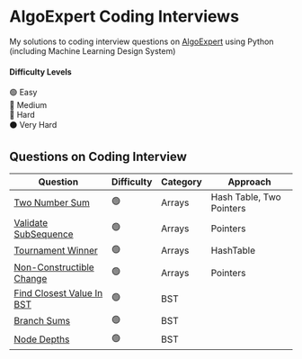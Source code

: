 # AlgoExpert Coding Interviews
My solutions to coding interview questions on [AlgoExpert](https://www.algoexpert.io) using Python (including Machine Learning Design System)

#### Difficulty Levels

🟢 Easy  
🔵 Medium  
🔴 Hard  
⚫️ Very Hard

## Questions on Coding Interview

| Question | Difficulty | Category | Approach |
| ---------| ---------- | ---------| ---------|
| [Two Number Sum](/Easy/two-number-sum.md)| 🟢 | Arrays| Hash Table, Two Pointers |      
| [Validate SubSequence](/Easy/validate_subsequence.md)| 🟢 | Arrays| Pointers |   
| [Tournament Winner](/Easy/tournament-winner.md)| 🟢 | Arrays| HashTable | 
| [Non-Constructible Change](/Easy/non-constructible-change.md)| 🟢 | Arrays| Pointers | 
| [Find Closest Value In BST](/Easy/find-closest-value-bst.md)| 🟢 | BST|  | 
| [Branch Sums](/Easy/branch-sum.md)| 🟢 | BST|  | 
| [Node Depths](/Easy/node-depths.md)| 🟢 | BST|  | 